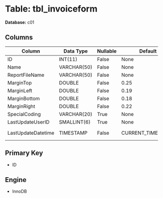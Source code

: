 # Table: tbl_invoiceform

**Database:** c01

## Columns

| Column | Data Type | Nullable | Default | Extra |
|--------|-----------|----------|---------|-------|
| ID | INT(11) | False | None | AUTO_INCREMENT |
| Name | VARCHAR(50) | False | None | None |
| ReportFileName | VARCHAR(50) | False | None | None |
| MarginTop | DOUBLE | False | 0.25 | None |
| MarginLeft | DOUBLE | False | 0.19 | None |
| MarginBottom | DOUBLE | False | 0.18 | None |
| MarginRight | DOUBLE | False | 0.22 | None |
| SpecialCoding | VARCHAR(20) | True | None | None |
| LastUpdateUserID | SMALLINT(6) | True | None | None |
| LastUpdateDatetime | TIMESTAMP | False | CURRENT_TIMESTAMP | ON UPDATE CURRENT_TIMESTAMP |

## Primary Key
- ID

## Engine
- InnoDB
